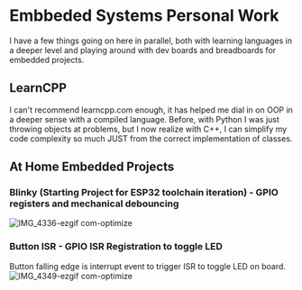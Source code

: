 # Embbeded Systems Personal Work
I have a few things going on here in parallel, both with learning languages in a deeper level and playing around with dev boards and breadboards for embedded projects.
## LearnCPP
I can't recommend learncpp.com enough, it has helped me dial in on OOP in a deeper sense with a compiled language. Before, with Python I was just throwing objects at problems, but I now realize with C++, I can simplify my code complexity so much JUST from the correct implementation of classes.

## At Home Embedded Projects
### Blinky (Starting Project for ESP32 toolchain iteration) - GPIO registers and mechanical debouncing
![IMG_4336-ezgif com-optimize](https://github.com/user-attachments/assets/3b7b59ea-4718-40aa-8364-64f2734c2744)
### Button ISR - GPIO ISR Registration to toggle LED
Button falling edge is interrupt event to trigger ISR to toggle LED on board.
![IMG_4349-ezgif com-optimize](https://github.com/user-attachments/assets/505f68d0-aa15-4d89-b79d-3c7b70b0ce5f)
